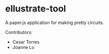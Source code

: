 ellustrate-tool
=========

A paper.js application for making pretty circuits. 

Contributors: 
* Cesar Torres 
* Joanne Lo
